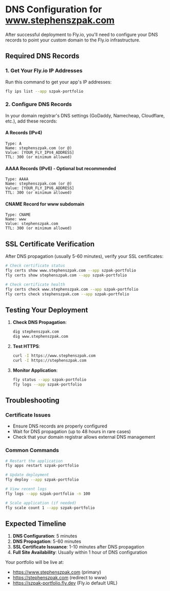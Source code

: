 # DNS Configuration for www.stephenszpak.com

After successful deployment to Fly.io, you'll need to configure your DNS records to point your custom domain to the Fly.io infrastructure.

## Required DNS Records

### 1. Get Your Fly.io IP Addresses

Run this command to get your app's IP addresses:
```bash
fly ips list --app szpak-portfolio
```

### 2. Configure DNS Records

In your domain registrar's DNS settings (GoDaddy, Namecheap, Cloudflare, etc.), add these records:

#### A Records (IPv4)
```
Type: A
Name: stephenszpak.com (or @)
Value: [YOUR_FLY_IPV4_ADDRESS]
TTL: 300 (or minimum allowed)
```

#### AAAA Records (IPv6) - Optional but recommended
```
Type: AAAA  
Name: stephenszpak.com (or @)
Value: [YOUR_FLY_IPV6_ADDRESS]
TTL: 300 (or minimum allowed)
```

#### CNAME Record for www subdomain
```
Type: CNAME
Name: www
Value: stephenszpak.com
TTL: 300 (or minimum allowed)
```

## SSL Certificate Verification

After DNS propagation (usually 5-60 minutes), verify your SSL certificates:

```bash
# Check certificate status
fly certs show www.stephenszpak.com --app szpak-portfolio
fly certs show stephenszpak.com --app szpak-portfolio

# Check certificate health
fly certs check www.stephenszpak.com --app szpak-portfolio
fly certs check stephenszpak.com --app szpak-portfolio
```

## Testing Your Deployment

1. **Check DNS Propagation**:
   ```bash
   dig stephenszpak.com
   dig www.stephenszpak.com
   ```

2. **Test HTTPS**:
   ```bash
   curl -I https://www.stephenszpak.com
   curl -I https://stephenszpak.com
   ```

3. **Monitor Application**:
   ```bash
   fly status --app szpak-portfolio
   fly logs --app szpak-portfolio
   ```

## Troubleshooting

### Certificate Issues
- Ensure DNS records are properly configured
- Wait for DNS propagation (up to 48 hours in rare cases)
- Check that your domain registrar allows external DNS management

### Common Commands
```bash
# Restart the application
fly apps restart szpak-portfolio

# Update deployment
fly deploy --app szpak-portfolio

# View recent logs
fly logs --app szpak-portfolio -n 100

# Scale application (if needed)
fly scale count 1 --app szpak-portfolio
```

## Expected Timeline

1. **DNS Configuration**: 5 minutes
2. **DNS Propagation**: 5-60 minutes
3. **SSL Certificate Issuance**: 1-10 minutes after DNS propagation
4. **Full Site Availability**: Usually within 1 hour of DNS configuration

Your portfolio will be live at:
- https://www.stephenszpak.com (primary)
- https://stephenszpak.com (redirect to www)
- https://szpak-portfolio.fly.dev (Fly.io default URL)